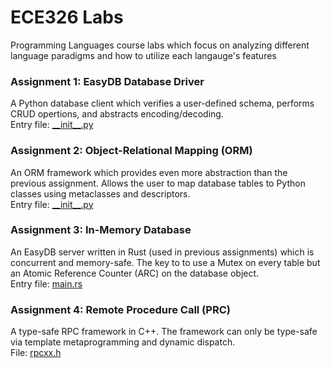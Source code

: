 # ECE326 Labs
Programming Languages course labs which focus on analyzing different language paradigms and how to utilize each langauge's features
### Assignment 1: EasyDB Database Driver
A Python database client which verifies a user-defined schema, performs CRUD opertions, and abstracts encoding/decoding. <br>
Entry file: [\_\_init\_\_.py](https://github.com/aswadadel/ECE326/blob/master/asst1/easydb/__init__.py)

### Assignment 2: Object-Relational Mapping (ORM)
An ORM framework which provides even more abstraction than the previous assignment. 
Allows the user to map database tables to Python classes using metaclasses and descriptors. <br>
Entry file: [\_\_init\_\_.py](https://github.com/aswadadel/ECE326/blob/master/asst2/orm/__init__.py)

### Assignment 3: In-Memory Database
An EasyDB server written in Rust (used in previous assignments) which is concurrent and memory-safe. 
The key to to use a Mutex on every table but an Atomic Reference Counter (ARC) on the database object. <br>
Entry file: [main.rs](https://github.com/aswadadel/ECE326/blob/master/asst3/main.rs)

### Assignment 4: Remote Procedure Call (PRC)
A type-safe RPC framework in C++. The framework can only be type-safe via template metaprogramming and dynamic dispatch. <br>
File: [rpcxx.h](https://github.com/aswadadel/ECE326/blob/master/asst4/rpcxx.h)
